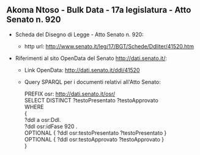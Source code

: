 ## Akoma Ntoso - Bulk Data - 17a legislatura - Atto Senato n. 920 ##

* Scheda del Disegno di Legge - Atto Senato n. 920:
	* http url: http://www.senato.it/leg/17/BGT/Schede/Ddliter/41520.htm

* Riferimenti al sito OpenData del Senato http://dati.senato.it/:
	* Link OpenData: http://dati.senato.it/ddl/41520
	* Query SPARQL per i documenti relativi all'Atto Senato:

        PREFIX osr: <http://dati.senato.it/osr/>  
		SELECT DISTINCT ?testoPresentato ?testoApprovato  
		WHERE  
		{  
		    ?ddl a osr:Ddl.  
		    ?ddl osr:idFase 920 .  
		    OPTIONAL { ?ddl osr:testoPresentato ?testoPresentato }  
		    OPTIONAL { ?ddl osr:testoApprovato ?testoApprovato }  
		}
		
